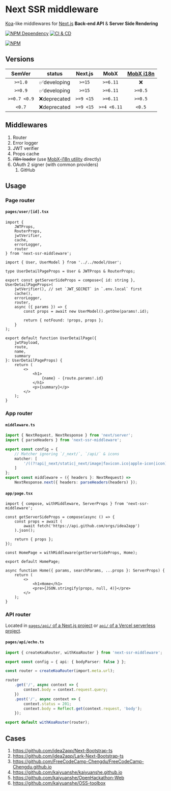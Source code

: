 # Next SSR middleware

[Koa][1]-like middlewares for [Next.js][2] **Back-end API** & **Server Side Rendering**

[![NPM Dependency](https://img.shields.io/librariesio/github/idea2app/Next-SSR-middleware.svg)][3]
[![CI & CD](https://github.com/idea2app/Next-SSR-middleware/actions/workflows/main.yml/badge.svg)][4]

[![NPM](https://nodei.co/npm/next-ssr-middleware.png?downloads=true&downloadRank=true&stars=true)][5]

## Versions

|    SemVer    |    status    |  Next.js  |    MobX     | [MobX i18n][6] |
| :----------: | :----------: | :-------: | :---------: | :------------: |
|   `>=1.0`    | ✅developing |  `>=15`   |  `>=6.11`   |       ❌       |
|   `>=0.9`    | ✅developing |  `>=15`   |  `>=6.11`   |    `>=0.5`     |
| `>=0.7 <0.9` | ❌deprecated | `>=9 <15` |  `>=6.11`   |    `>=0.5`     |
|    `<0.7`    | ❌deprecated | `>=9 <15` | `>=4 <6.11` |     `<0.5`     |

## Middlewares

1. Router
2. Error logger
3. JWT verifier
4. Props cache
5. ~~i18n loader~~ (use [MobX-i18n utility][7] directly)
6. OAuth 2 signer (with common providers)
    1. GitHub

## Usage

### Page router

#### `pages/user/[id].tsx`

```tsx
import {
    JWTProps,
    RouterProps,
    jwtVerifier,
    cache,
    errorLogger,
    router
} from 'next-ssr-middleware';

import { User, UserModel } from '../../model/User';

type UserDetailPageProps = User & JWTProps & RouterProps;

export const getServerSideProps = compose<{ id: string }, UserDetailPageProps>(
    jwtVerifier(), // set `JWT_SECRET` in `.env.local` first
    cache(),
    errorLogger,
    router,
    async ({ params }) => {
        const props = await new UserModel().getOne(params!.id);

        return { notFound: !props, props };
    }
);

export default function UserDetailPage({
    jwtPayload,
    route,
    name,
    summary
}: UserDetailPageProps) {
    return (
        <>
            <h1>
                {name} - {route.params!.id}
            </h1>
            <p>{summary}</p>
        </>
    );
}
```

### App router

#### `middleware.ts`

```ts
import { NextRequest, NextResponse } from 'next/server';
import { parseHeaders } from 'next-ssr-middleware';

export const config = {
    // Matcher ignoring `/_next/`, `/api/` & icons
    matcher: [
        '/((?!api|_next/static|_next/image|favicon.ico|apple-icon|icon).*)'
    ]
};
export const middleware = ({ headers }: NextRequest) =>
    NextResponse.next({ headers: parseHeaders(headers) });
```

#### `app/page.tsx`

```tsx
import { compose, withMiddleware, ServerProps } from 'next-ssr-middleware';

const getServerSideProps = compose(async () => {
    const props = await (
        await fetch('https://api.github.com/orgs/idea2app')
    ).json();

    return { props };
});

const HomePage = withMiddleware(getServerSideProps, Home);

export default HomePage;

async function Home({ params, searchParams, ...props }: ServerProps) {
    return (
        <>
            <h1>Home</h1>
            <pre>{JSON.stringify(props, null, 4)}</pre>
        </>
    );
}
```

### API router

Located in [`pages/api/` of a Next.js project][8] or [`api/` of a Vercel serverless project][9].

#### `pages/api/echo.ts`

```ts
import { createKoaRouter, withKoaRouter } from 'next-ssr-middleware';

export const config = { api: { bodyParser: false } };

const router = createKoaRouter(import.meta.url);

router
    .get('/', async context => {
        context.body = context.request.query;
    })
    .post('/', async context => {
        context.status = 201;
        context.body = Reflect.get(context.request, 'body');
    });

export default withKoaRouter(router);
```

## Cases

1. https://github.com/idea2app/Next-Bootstrap-ts
2. https://github.com/idea2app/Lark-Next-Bootstrap-ts
3. https://github.com/FreeCodeCamp-Chengdu/FreeCodeCamp-Chengdu.github.io
4. https://github.com/kaiyuanshe/kaiyuanshe.github.io
5. https://github.com/kaiyuanshe/OpenHackathon-Web
6. https://github.com/kaiyuanshe/OSS-toolbox

[1]: https://koajs.com/
[2]: https://nextjs.org/
[3]: https://libraries.io/npm/next-ssr-middleware
[4]: https://github.com/idea2app/Next-SSR-middleware/actions/workflows/main.yml
[5]: https://nodei.co/npm/next-ssr-middleware/
[6]: https://github.com/idea2app/MobX-i18n
[7]: https://github.com/idea2app/MobX-i18n#server-side-rendering-nextjs-example
[8]: https://github.com/idea2app/Lark-Next-Bootstrap-ts/tree/main/pages/api
[9]: https://github.com/idea2app/Vercel-Node-serverless/tree/master/api
